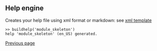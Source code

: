 ## Help engine

Creates your help file using xml format or markdown:
see [xml template](https://github.com/Nelson-numerical-software/nelson/blob/master/module_skeleton/help/en_US/xml/nelson_sum.xml)

```
>> buildhelp('module_skeleton')
help 'module_skeleton' (en_US) generated.
```

[Previous page](FEATURES.md)
